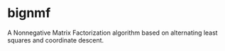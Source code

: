 bignmf
======

A Nonnegative Matrix Factorization algorithm based on alternating least squares and coordinate descent. 